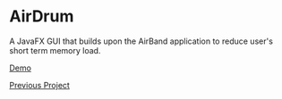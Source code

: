 # AirDrum
A JavaFX GUI that builds upon the AirBand application to reduce user's short term memory load.

[Demo](https://youtu.be/1FJsdiDnemo "AirDrum Demo")

[Previous Project](https://github.com/stysk1/AirBand "AirBand")
